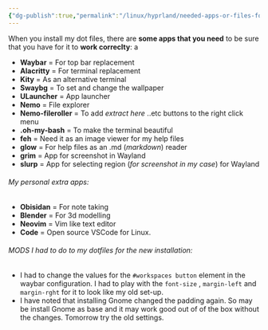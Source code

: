 ```yaml
---
{"dg-publish":true,"permalink":"/linux/hyprland/needed-apps-or-files-for-my-hyprland-dot-files/","noteIcon":""}
---
```


When you install my dot files, there are **some apps that you need** to be sure that you have for it to **work correclty**: a

- **Waybar** = For top bar replacement
- **Alacritty** = For terminal replacement
- **Kity** = As an alternative terminal
- **Swaybg** = To set and change the wallpaper
- **ULauncher** = App launcher
- **Nemo** = File explorer
- **Nemo-fileroller** = To add *extract here* ..etc buttons to the right click menu 
- **.oh-my-bash** = To make the terminal beautiful
- **feh** = Need it as an image viewer for my help files
- **glow** = For help files as an .md (*markdown*) reader
- **grim** = App for screenshot in Wayland
- **slurp** = App for selecting region (*for screenshot in my case*) for Wayland

###### My personal extra apps:
- **Obisidan** = For note taking
- **Blender** = For 3d modelling
- **Neovim** = Vim like text editor
- **Code** = Open source VSCode for Linux.

###### MODS I had to do to my dotfiles for the new installation:
- I had to change the values for the `#workspaces button` element in the waybar configuration. I had to play with the `font-size` , `margin-left` and `margin-rght` for it to look like my old set-up. 
- I have noted that installing Gnome changed the padding again. So may be install Gnome as base and it may work good out of of the box without the changes. Tomorrow try the old settings.